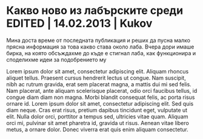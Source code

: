 # Какво ново из лабърските среди EDITED | 14.02.2013 | Kukov

Мина доста време от последната публикация и реших да пусна малко прясна информация за това какво става около лаба. Вчера дори имаше бирка, на която обсъждахме до къде е стигнал лаба, как функционира и споделихме идеи за подобрението му

Lorem ipsum dolor sit amet, consectetur adipiscing elit. Aliquam rhoncus aliquet tellus. Praesent cursus hendrerit lectus ut congue. Nam suscipit, nibh ac rutrum gravida, erat sem placerat magna, a mattis dui mi sed felis. Nam placerat, ante aliquam scelerisque placerat, odio orci faucibus tellus, id congue diam diam non magna. Morbi blandit consequat felis, ac porta risus ornare id. Lorem ipsum dolor sit amet, consectetur adipiscing elit. Sed quis diam neque. Cras erat risus, pretium dapibus tincidunt eget, vulputate ut elit. Nulla dolor orci, porttitor a tempus sed, ultricies vitae quam. Aliquam orci mi, pulvinar sit amet pharetra id, gravida ut risus. Aenean vitae libero metus, a ornare dolor. Donec viverra erat quis enim aliquam consectetur.